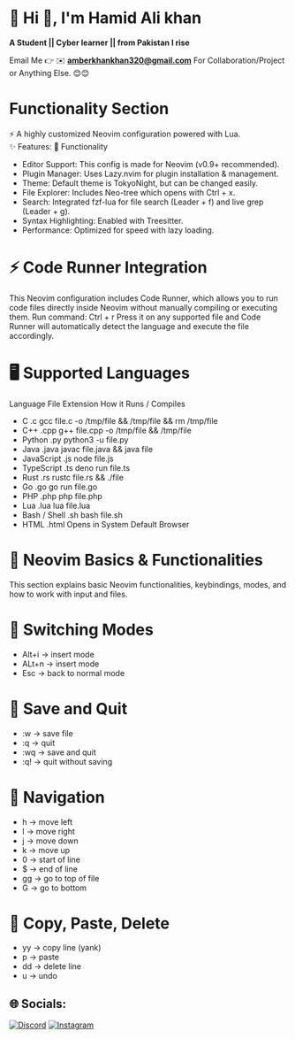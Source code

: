 # 💫 Hi 👋, I'm Hamid Ali khan
**A Student || Cyber learner || from Pakistan I rise**

Email Me 👉 ✉️ **amberkhankhan320@gmail.com** For Collaboration/Project or Anything Else. 😊😊
# Functionality Section
⚡ A highly customized Neovim configuration powered with Lua.  
✨ Features:
📌 Functionality
- Editor Support: This config is made for Neovim (v0.9+ recommended).
- Plugin Manager: Uses Lazy.nvim for plugin installation & management.
- Theme: Default theme is TokyoNight, but can be changed easily.
- File Explorer: Includes Neo-tree which opens with Ctrl + x.
- Search: Integrated fzf-lua for file search (Leader + f) and live grep (Leader + g).
- Syntax Highlighting: Enabled with Treesitter.
- Performance: Optimized for speed with lazy loading.
# ⚡ Code Runner Integration
This Neovim configuration includes Code Runner, which allows you to run code files directly inside Neovim without manually compiling or executing them.
Run command: Ctrl + r
Press it on any supported file and Code Runner will automatically detect the language and execute the file accordingly.
# 🖥 Supported Languages
Language	File Extension	How it Runs / Compiles
- C	.c	gcc file.c -o /tmp/file && /tmp/file && rm /tmp/file
- C++	.cpp	g++ file.cpp -o /tmp/file && /tmp/file
- Python	.py	python3 -u file.py
- Java	.java	javac file.java && java file
- JavaScript	.js	node file.js
- TypeScript	.ts	deno run file.ts
- Rust	.rs	rustc file.rs && ./file
- Go	.go	go run file.go
- PHP	.php	php file.php
- Lua	.lua	lua file.lua
- Bash / Shell	.sh	bash file.sh
- HTML	.html	Opens in System Default Browser
 # 📝 Neovim Basics & Functionalities
This section explains basic Neovim functionalities, keybindings, modes, and how to work with input and files.
# 🔹 Switching Modes
- Alt+i → insert mode 
- ALt+n → insert mode 
- Esc → back to normal mode
  
# 🔹 Save and Quit
- :w → save file
- :q → quit
- :wq → save and quit
- :q! → quit without saving

# 🔹 Navigation
- h → move left
- l → move right
- j → move down
- k → move up
- 0 → start of line
- $ → end of line
- gg → go to top of file
- G → go to bottom

# 🔹 Copy, Paste, Delete
- yy → copy line (yank)
- p → paste
- dd → delete line
- u → undo
## 🌐 Socials:
[![Discord](https://img.shields.io/badge/Discord-%237289DA.svg?logo=discord&logoColor=white)](https://discord.gg/redberry03373) [![Instagram](https://img.shields.io/badge/Instagram-%23E4405F.svg?logo=Instagram&logoColor=white)](https://instagram.com/hacked_sea) 

